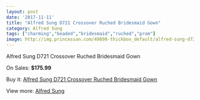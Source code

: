 ```yaml
---
layout: post
date: '2017-11-11'
title: "Alfred Sung D721 Crossover Ruched Bridesmaid Gown"
category: Alfred Sung
tags: ["charming","beaded","bridesmaid","ruched","prom"]
image: http://img.princessan.com/49898-thickbox_default/alfred-sung-d721-crossover-ruched-bridesmaid-gown.jpg
---
```

Alfred Sung D721 Crossover Ruched Bridesmaid Gown

On Sales: **$175.99**
<a href="https://www.princessan.com/en/alfred-sung/22502-alfred-sung-d721-crossover-ruched-bridesmaid-gown.html"><amp-img layout="responsive" width="600" height="600" src="//img.princessan.com/49898-thickbox_default/alfred-sung-d721-crossover-ruched-bridesmaid-gown.jpg" alt="Alfred Sung D721 Crossover Ruched Bridesmaid Gown 0" /></a>
<a href="https://www.princessan.com/en/alfred-sung/22502-alfred-sung-d721-crossover-ruched-bridesmaid-gown.html"><amp-img layout="responsive" width="600" height="600" src="//img.princessan.com/49899-thickbox_default/alfred-sung-d721-crossover-ruched-bridesmaid-gown.jpg" alt="Alfred Sung D721 Crossover Ruched Bridesmaid Gown 1" /></a>

Buy it: [Alfred Sung D721 Crossover Ruched Bridesmaid Gown](https://www.princessan.com/en/alfred-sung/22502-alfred-sung-d721-crossover-ruched-bridesmaid-gown.html "Alfred Sung D721 Crossover Ruched Bridesmaid Gown")

View more: [Alfred Sung](https://www.princessan.com/en/191-alfred-sung "Alfred Sung")